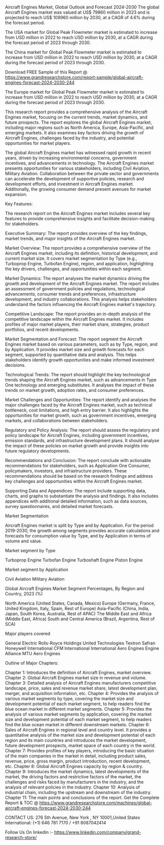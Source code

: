 Aircraft Engines Market, Global Outlook and Forecast 2024-2030
The global Aircraft Engines market was valued at US$ 79860 million in 2023 and is projected to reach US$ 109960 million by 2030, at a CAGR of 4.6% during the forecast period.

The USA market for Global Peak Flowmeter market is estimated to increase from USD million in 2022 to reach USD million by 2030, at a CAGR during the forecast period of 2023 through 2030.

The China market for Global Peak Flowmeter market is estimated to increase from USD million in 2022 to reach USD million by 2030, at a CAGR during the forecast period of 2023 through 2030.

Download FREE Sample of this Report @ https://www.grandresearchstore.com/report-sample/global-aircraft-engines-forecast-2024-2030-244

The Europe market for Global Peak Flowmeter market is estimated to increase from USD million in 2022 to reach USD million by 2030, at a CAGR during the forecast period of 2023 through 2030.

This research report provides a comprehensive analysis of the Aircraft Engines market, focusing on the current trends, market dynamics, and future prospects. The report explores the global Aircraft Engines market, including major regions such as North America, Europe, Asia-Pacific, and emerging markets. It also examines key factors driving the growth of Aircraft Engines, challenges faced by the industry, and potential opportunities for market players.

The global Aircraft Engines market has witnessed rapid growth in recent years, driven by increasing environmental concerns, government incentives, and advancements in technology. The Aircraft Engines market presents opportunities for various stakeholders, including Civil Aviation, Military Aviation. Collaboration between the private sector and governments can accelerate the development of supportive policies, research and development efforts, and investment in Aircraft Engines market. Additionally, the growing consumer demand present avenues for market expansion.

Key Features:

The research report on the Aircraft Engines market includes several key features to provide comprehensive insights and facilitate decision-making for stakeholders.

Executive Summary: The report provides overview of the key findings, market trends, and major insights of the Aircraft Engines market.

Market Overview: The report provides a comprehensive overview of the Aircraft Engines market, including its definition, historical development, and current market size. It covers market segmentation by Type (e.g., Turboprop Engine, Turbofan Engine), region, and application, highlighting the key drivers, challenges, and opportunities within each segment.

Market Dynamics: The report analyses the market dynamics driving the growth and development of the Aircraft Engines market. The report includes an assessment of government policies and regulations, technological advancements, consumer trends and preferences, infrastructure development, and industry collaborations. This analysis helps stakeholders understand the factors influencing the Aircraft Engines market's trajectory.

Competitive Landscape: The report provides an in-depth analysis of the competitive landscape within the Aircraft Engines market. It includes profiles of major market players, their market share, strategies, product portfolios, and recent developments.

Market Segmentation and Forecast: The report segment the Aircraft Engines market based on various parameters, such as by Type, region, and by Application. It provides market size and growth forecasts for each segment, supported by quantitative data and analysis. This helps stakeholders identify growth opportunities and make informed investment decisions.

Technological Trends: The report should highlight the key technological trends shaping the Aircraft Engines market, such as advancements in Type One technology and emerging substitutes. It analyses the impact of these trends on market growth, adoption rates, and consumer preferences.

Market Challenges and Opportunities: The report identify and analyses the major challenges faced by the Aircraft Engines market, such as technical bottleneck, cost limitations, and high entry barrier. It also highlights the opportunities for market growth, such as government incentives, emerging markets, and collaborations between stakeholders.

Regulatory and Policy Analysis: The report should assess the regulatory and policy landscape for Aircraft Engines, including government incentives, emission standards, and infrastructure development plans. It should analyse the impact of these policies on market growth and provide insights into future regulatory developments.

Recommendations and Conclusion: The report conclude with actionable recommendations for stakeholders, such as Application One Consumer, policymakers, investors, and infrastructure providers. These recommendations should be based on the research findings and address key challenges and opportunities within the Aircraft Engines market.

Supporting Data and Appendices: The report include supporting data, charts, and graphs to substantiate the analysis and findings. It also includes appendices with additional detailed information, such as data sources, survey questionnaires, and detailed market forecasts.

Market Segmentation

Aircraft Engines market is split by Type and by Application. For the period 2019-2030, the growth among segments provides accurate calculations and forecasts for consumption value by Type, and by Application in terms of volume and value.

Market segment by Type

Turboprop Engine
Turbofan Engine
Turboshaft Engine
Piston Engine

Market segment by Application

Civil Aviation
Military Aviation

Global Aircraft Engines Market Segment Percentages, By Region and Country, 2023 (%)

North America (United States, Canada, Mexico)
Europe (Germany, France, United Kingdom, Italy, Spain, Rest of Europe)
Asia-Pacific (China, India, Japan, South Korea, Australia, Rest of APAC)
The Middle East and Africa (Middle East, Africa)
South and Central America (Brazil, Argentina, Rest of SCA)

Major players covered

General Electric
Rolls-Royce Holdings
United Technologies
Textron
Safran
Honeywell International
CFM International
International Aero Engines
Engine Alliance
MTU Aero Engines

Outline of Major Chapters:

Chapter 1: Introduces the definition of Aircraft Engines, market overview.
Chapter 2: Global Aircraft Engines market size in revenue and volume.
Chapter 3: Detailed analysis of Aircraft Engines manufacturers competitive landscape, price, sales and revenue market share, latest development plan, merger, and acquisition information, etc.
Chapter 4: Provides the analysis of various market segments by type, covering the market size and development potential of each market segment, to help readers find the blue ocean market in different market segments.
Chapter 5: Provides the analysis of various market segments by application, covering the market size and development potential of each market segment, to help readers find the blue ocean market in different downstream markets.
Chapter 6: Sales of Aircraft Engines in regional level and country level. It provides a quantitative analysis of the market size and development potential of each region and its main countries and introduces the market development, future development prospects, market space of each country in the world.
Chapter 7: Provides profiles of key players, introducing the basic situation of the main companies in the market in detail, including product sales, revenue, price, gross margin, product introduction, recent development, etc.
Chapter 8: Global Aircraft Engines capacity by region & country.
Chapter 9: Introduces the market dynamics, latest developments of the market, the driving factors and restrictive factors of the market, the challenges and risks faced by manufacturers in the industry, and the analysis of relevant policies in the industry.
Chapter 10: Analysis of industrial chain, including the upstream and downstream of the industry.
Chapter 11: The main points and conclusions of the report.
Get the Complete Report & TOC @ https://www.grandresearchstore.com/machines/global-aircraft-engines-forecast-2024-2030-244

CONTACT US:
276 5th Avenue, New York , NY 10001,United States
International: (+1) 646 781 7170 / +91 8087042414

Follow Us On linkedin :- https://www.linkedin.com/company/grand-research-store/

